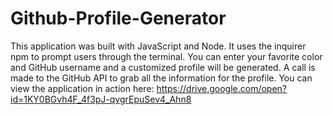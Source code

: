 # Github-Profile-Generator

This application was built with JavaScript and Node. It uses the inquirer npm to prompt users through the terminal. You can enter your favorite color and GitHub username and a customized profile will be generated. A call is made to the GitHub API to grab all the information for the profile. You can view the application in action here: https://drive.google.com/open?id=1KY0BGvh4F_4f3pJ-qvgrEpuSev4_Ahn8